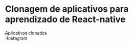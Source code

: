 # Clonagem de aplicativos para aprendizado de React-native
Aplicativos clonados
<br>
  -Instagram
  
